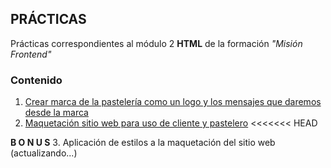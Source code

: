 ## PRÁCTICAS

Prácticas correspondientes al módulo  2 **HTML** de la formación *"Misión Frontend"*

### Contenido

1. [Crear marca de la pastelería como un logo y los mensajes que daremos desde la marca](branding.md)
2. [Maquetación sitio web para uso de cliente y pastelero](website/website.md)
<<<<<<< HEAD

**B O N U S**
3. Aplicación de estilos a la maquetación del sitio web (actualizando...)
